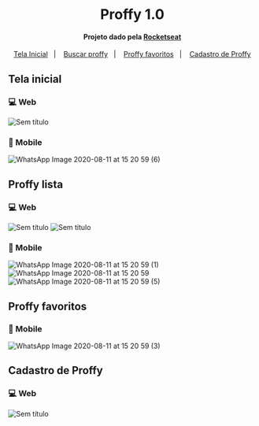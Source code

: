 <h1 align="center">
  Proffy 1.0
</h1>

<h4 align="center">
  Projeto dado pela <a href="https://rocketseat.com.br/"> Rocketseat </a>
</h4>


<p align="center">
  <a href="#tela-inicial">Tela Inicial</a>&nbsp;&nbsp;&nbsp;|&nbsp;&nbsp;&nbsp;
  <a href="#proffy-lista">Buscar proffy</a>&nbsp;&nbsp;&nbsp;|&nbsp;&nbsp;&nbsp;
  <a href="#proffy-favoritos">Proffy favoritos</a>&nbsp;&nbsp;&nbsp;|&nbsp;&nbsp;&nbsp;
  <a href="#cadastro-de-proffy">Cadastro de Proffy</a>
</p>


##  Tela inicial

### 💻 Web
![Sem título](https://user-images.githubusercontent.com/28305012/89937631-bcd38e00-dbeb-11ea-859f-011f185006c6.png)

### 📱 Mobile
![WhatsApp Image 2020-08-11 at 15 20 59 (6)](https://user-images.githubusercontent.com/28305012/89937749-e7bde200-dbeb-11ea-9330-021c6a9f8fb0.jpeg)


##  Proffy lista

### 💻 Web
![Sem título](https://user-images.githubusercontent.com/28305012/89938325-ba256880-dbec-11ea-96e1-7be89346f684.png)
![Sem título](https://user-images.githubusercontent.com/28305012/89938089-6024a300-dbec-11ea-9fe3-e432fbbc5fd8.png)

### 📱 Mobile
![WhatsApp Image 2020-08-11 at 15 20 59 (1)](https://user-images.githubusercontent.com/28305012/89938479-ed67f780-dbec-11ea-8a91-3cd4d5c4f8a9.jpeg)
![WhatsApp Image 2020-08-11 at 15 20 59](https://user-images.githubusercontent.com/28305012/89938484-ef31bb00-dbec-11ea-8ca9-04f789ed6e7a.jpeg)
![WhatsApp Image 2020-08-11 at 15 20 59 (5)](https://user-images.githubusercontent.com/28305012/89937887-0fad4580-dbec-11ea-924f-582cd9d0104b.jpeg)


##  Proffy favoritos

### 📱 Mobile
![WhatsApp Image 2020-08-11 at 15 20 59 (3)](https://user-images.githubusercontent.com/28305012/89938550-08d30280-dbed-11ea-80c6-a30ee6e83caa.jpeg)


##  Cadastro de Proffy

### 💻 Web
![Sem título](https://user-images.githubusercontent.com/28305012/89938679-3b7cfb00-dbed-11ea-996b-4ef9b8ec9192.png)




